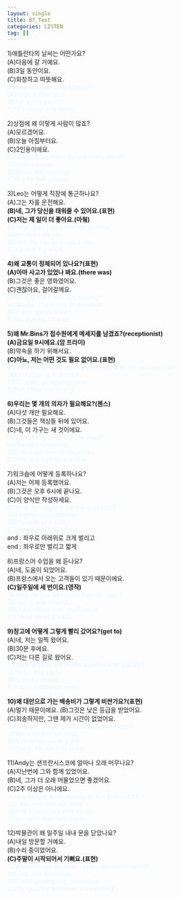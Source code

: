 ```yaml
---
layout: single
title: 07_Test
categories: LISTEN
tag: []
---
```


1)애틀란타의 날씨는 어떤가요?   
(A)다음에 갈 거예요.   
(B)3일 동안이요.   
(C)화창하고 따뜻해요.   
<span style="color:#E8F5FF">
01.How is weather in Atlanta?    
(A)I'll go anther time.   
(B)For three days.   
(C)It's sunny and warm.   
</span>
   
2)상점에 왜 이렇게 사람이 많죠?   
(A)모르겠어요.   
(B)오늘 아침부터요.   
(C)2인용이에요.   
<span style="color:#E8F5FF">
02.Why are so many people in the store?    
(A)I don't know.   
(B)Since this morning.   
(C)It's for two people.   
</span>
   
3)Leo는 어떻게 직장에 통근하나요?   
(A)그는 차를 운전해요.   
__(B)네, 그가 당신을 태워줄 수 있어요.(표현)__   
__(C)저는 제 일이 더 좋아요.(마웤)__   
<span style="color:#E8F5FF">
03.How does Leo commute to work?   
(A)He dives his car   
(B)Yes, He can give you a ride.   
(C)I prefer my work.   
</span>
   
__4)왜 교통이 정체되어 있나요?(표현)__   
__(A)아마 사고가 있었나 봐요.(there was)__   
(B)그것은 좋은 영화였어요.   
(C)괜찮아요, 걸어갈께요.   
<span style="color:#E8F5FF">
04.Why is the traffic not moving?   
(A)Maybe There was an accident.   
(B)It was good movie.   
(C)No thanks, I'll walk.   
</span>
   
__5)왜 Mr.Bins가 접수원에게 메세지를 남겼죠?(receptionist)__   
__(A)금요일 9시에요.(암 프라이)__   
(B)약속을 하기 위해서요.   
__(C)아뇨, 저는 어떤 것도 필요 없어요.(표현)__   
<span style="color:#E8F5FF">
05.Why did Mr.Bins leave a message with the receptionist?   
(A)On Friday at 9 O'clock.   
(B)To make an appointment.   
(C)No, I don't need any.   
</span>
   
__6)우리는 몇 개의 의자가 필요해요?(첸스)__   
(A)다섯 개만 필요해요.   
(B)그것들은 책상들 뒤에 있어요.   
(C)네, 이 가구는 새 것이에요.   
<span style="color:#E8F5FF">
06.How many chairs do we need?   
(A)We only need five.   
(B)There are behind the desks.   
(C)Yes, this furinture is new.   
</span>
   
7)워크숍에 어떻게 등록하나요?   
(A)저는 어제 등록했어요.   
(B)그것은 오후 6시에 끝나요.   
(C)이 양식만 작성하세요.   
<span style="color:#E8F5FF">
07.How do I register for the workship?   
(A)I signed up yesterday.   
(B)It's ends at 6 P.M.   
(C)Just, Fill out this form.   
</span>
and : 좌우로 아래위로 크게 벌리고   
end : 좌우로만 벌리고 짧게   
   
8)프랑스어 수업을 왜 듣나요?   
(A)네, 도움이 되었어요.   
(B)프랑스에서 오는 고객들이 있기 때문이에요.   
__(C)일주일에 세 번이요.(영작)__   
<span style="color:#E8F5FF">
08.Why do you taking the French class?   
(A)Yes, It was helpful.   
(B)I have client from the France.   
(C)Three times a week.   
</span>
   
__9)창고에 어떻게 그렇게 빨리 갔어요?(get to)__   
(A)네, 저는 일찍 왔어요.   
(B)30분 후에요.   
(C)저는 다른 길로 왔어요.   
<span style="color:#E8F5FF">
09.How did you get to the warehoue so quickly?   
(A)Yes, I was early.   
(B)In thirty minute.   
(C)I took a different route.   
</span>
   
__10)왜 대만으로 가는 배송비가 그렇게 비싼가요?(표현)__   
(A)멀기 때문이에요.
(B)그것은 낮은 등급을 받았어요.   
(C)죄송하지만, 그땐 제가 시간이 없었어요.   
<span style="color:#E8F5FF">
10.Why are shipping fees to Taiwan so high?   
(A)Because It is far away.    
(B)It received a low grade.   
(C)Sorry, I'm not free then.   
</span>
   
11)Andy는 샌프란시스코에 얼마나 오래 머무나요?   
(A)지난번에 그와 함께 있었어요.   
(B)네, 그가 더 오래 머물었으면 좋겠어요.   
(C)2주 이상은 아니에요.   
<span style="color:#E8F5FF">
11.How long is Andy staying in San Francisco?   
(A)I was with him last time.   
(B)Yes, I hope he'll stay longer.   
(C)No more than two weeks.   
</span>
   
12)박물관이 왜 일주일 내내 문을 닫았나요?   
(A)내일 방문할 거예요.   
(B)수리 중이었어요.   
__(C)주말이 시작되어서 기뻐요.(표현)__   
<span style="color:#E8F5FF">
12.Why was the museum closed the whole week?    
(A)I will visit tomorrow.   
(B)It was undergoing renovation.   
(C)I'm glad the weekend is beginning.   
</span>
